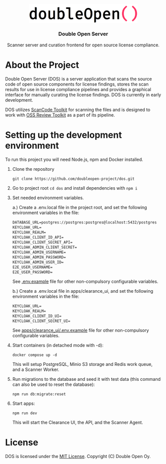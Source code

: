 <!--
SPDX-FileCopyrightText: 2023 Double Open

SPDX-License-Identifier: MIT
-->

<p align="center">
  <img src="./Double_Open_logo.png" width="350" alt="Logo for Double Open">
</p>

<h3 align="center">Double Open Server</h3>

<p align="center">
  Scanner server and curation frontend for open source license compliance.
</p>

# About the Project

Double Open Server (DOS) is a server application that scans the source code of open source
components for license findings, stores the scan results for use in license compliance pipelines and
provides a graphical interface for manually curating the license findings. DOS is currently in early
development.

DOS utilizes [ScanCode Toolkit] for scanning the files and is designed to work with
[OSS Review Toolkit] as a part of its pipeline.

# Setting up the development environment

To run this project you will need Node.js, npm and Docker installed.

1.  Clone the repository

    ```shell
    git clone https://github.com/doubleopen-project/dos.git
    ```

2.  Go to project root `cd dos` and install dependencies with `npm i`

3.  Set needed environment variables.

    a.) Create a .env.local file in the project root, and set the following environment variables in the file:

    ```shell
    DATABASE_URL=postgres://postgres:postgres@localhost:5432/postgres
    KEYCLOAK_URL=
    KEYCLOAK_REALM=
    KEYCLOAK_CLIENT_ID_API=
    KEYCLOAK_CLIENT_SECRET_API=
    KEYCLOAK_ADMIN_CLIENT_SECRET=
    KEYCLOAK_ADMIN_USERNAME=
    KEYCLOAK_ADMIN_PASSWORD=
    KEYCLOAK_ADMIN_USER_ID=
    E2E_USER_USERNAME=
    E2E_USER_PASSWORD=
    ```

    See [.env.example](https://github.com/doubleopen-project/dos/blob/main/.env.example) file for other non-compulsory configurable variables.

    b.) Create a .env.local file in apps/clearance_ui, and set the following environment variables in the file:

    ```shell
    KEYCLOAK_URL=
    KEYCLOAK_REALM=
    KEYCLOAK_CLIENT_ID_UI=
    KEYCLOAK_CLIENT_SECRET_UI=
    ```

    See [apps/clearance_ui/.env.example](https://github.com/doubleopen-project/dos/blob/main/apps/clearance_ui/.env.example) file for other non-compulsory configurable variables.

4.  Start containers (in detached mode with -d):

    ```shell
    docker compose up -d
    ```

    This will setup PostgreSQL, Minio S3 storage and Redis work queue, and a Scanner Worker.

5.  Run migrations to the database and seed it with test data (this command can also be used to reset the database):

    ```shell
    npm run db:migrate:reset

    ```

6.  Start apps:

    ```shell
    npm run dev
    ```

    This will start the Clearance UI, the API, and the Scanner Agent.

# License

DOS is licensed under the [MIT License](./LICENSE). Copyright (C) Double Open Oy.

[ScanCode Toolkit]: https://github.com/nexB/scancode-toolkit
[OSS Review Toolkit]: https://github.com/oss-review-toolkit/ort
